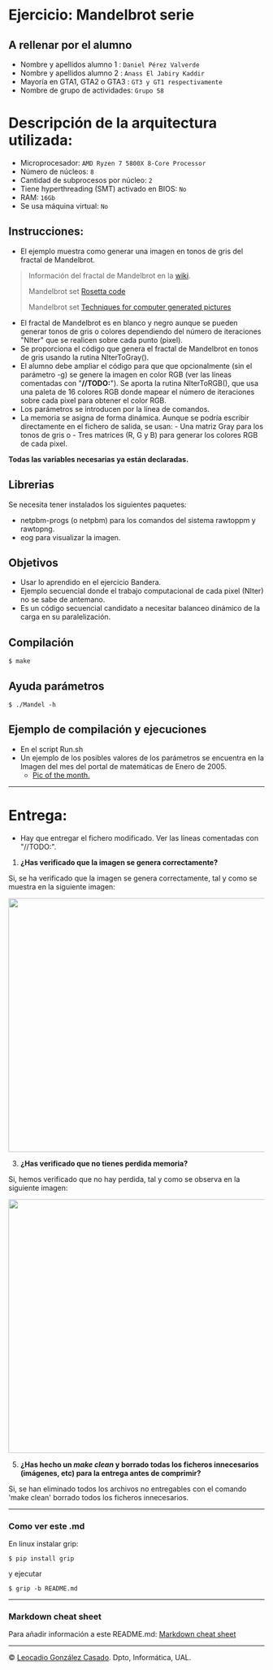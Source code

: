 # Ejercicio: Mandelbrot serie

## A rellenar por el alumno

- Nombre y apellidos alumno 1 : `Daniel Pérez Valverde`
- Nombre y apellidos alumno 2 : `Anass El Jabiry Kaddir`
- Mayoría en GTA1, GTA2 o GTA3 : `GT3 y GT1 respectivamente`
- Nombre de grupo de actividades: `Grupo 58`

# Descripción de la arquitectura utilizada:

- Microprocesador: `AMD Ryzen 7 5800X 8-Core Processor`
- Número de núcleos: `8`
- Cantidad de subprocesos por núcleo: `2`
- Tiene hyperthreading (SMT) activado en BIOS: `No`
- RAM: `16Gb`
- Se usa máquina virtual: `No`

## Instrucciones:

- El ejemplo muestra como generar una imagen en tonos de gris del fractal de Mandelbrot.

> Información del fractal de Mandelbrot en la [wiki](https://es.wikipedia.org/wiki/Conjunto_de_Mandelbrot).
>
> Mandelbrot set [Rosetta code](https://rosettacode.org/wiki/Mandelbrot_set#C)
>
> Mandelbrot set [Techniques for computer generated pictures](https://www.math.univ-toulouse.fr/~cheritat/wiki-draw/index.php/Mandelbrot_set)

- El fractal de Mandelbrot es en blanco y negro aunque se pueden generar tonos de gris o colores dependiendo del número de iteraciones "NIter" que se realicen sobre cada punto (pixel).
- Se proporciona el código que genera el fractal de Mandelbrot en tonos de gris usando la rutina NIterToGray().
- El alumno debe ampliar el código para que que opcionalmente (sin el parámetro -g) se genere la imagen en color RGB (ver las líneas comentadas con "**//TODO:**"). Se aporta la rutina NIterToRGB(), que usa una paleta de 16 colores RGB donde mapear el número de iteraciones sobre cada pixel para obtener el color RGB.
- Los parámetros se introducen por la línea de comandos.
- La memoria se asigna de forma dinámica.
  Aunque se podría escribir directamente en el fichero de salida, se usan: - Una matriz Gray para los tonos de gris o - Tres matrices (R, G y B) para generar los colores RGB de cada pixel.

**Todas las variables necesarias ya están declaradas.**

## Librerias

Se necesita tener instalados los siguientes paquetes:

- netpbm-progs (o netpbm) para los comandos del sistema rawtoppm y rawtopng.
- eog para visualizar la imagen.

## Objetivos

- Usar lo aprendido en el ejercicio Bandera.
- Ejemplo secuencial donde el trabajo computacional de cada pixel (NIter) no se sabe de antemano.
- Es un código secuencial candidato a necesitar balanceo dinámico de la carga en su paralelización.

## Compilación

```console
$ make
```

## Ayuda parámetros

```console
$ ./Mandel -h
```

## Ejemplo de compilación y ejecuciones

- En el script Run.sh
- Un ejemplo de los posibles valores de los parámetros se encuentra en la Imagen del mes del portal de matemáticas de Enero de 2005.
  - [Pic of the month.](https://en.wikipedia.org/wiki/File:Mandelpart2.jpg)

---

# Entrega:

- Hay que entregar el fichero modificado. Ver las líneas comentadas con "//TODO:".

1. **¿Has verificado que la imagen se genera correctamente?**

Si, se ha verificado que la imagen se genera correctamente, tal y como se muestra en la siguiente imagen:

<img src="https://github.com/dpv927/multiprocesadores/blob/main/Mandel/Image.png?raw=true" height="500" width="1000">


3. **¿Has verificado que no tienes perdida memoria?**

Si, hemos verificado que no hay perdida, tal y como se observa en la siguiente imagen:

<img src="https://github.com/dpv927/multiprocesadores/blob/main/Mandel/nomemloss.png?raw=true" height="500" width="1000">

5. **¿Has hecho un _make clean_ y borrado todas los ficheros innecesarios (imágenes, etc) para la entrega antes de comprimir?**

Si, se han eliminado todos los archivos no entregables con el comando 'make clean' borrado todos los ficheros innecesarios.

---

### Como ver este .md

En linux instalar grip:

```console
$ pip install grip
```

y ejecutar

```console
$ grip -b README.md
```

---

### Markdown cheat sheet

Para añadir información a este README.md:
[Markdown cheat sheet](https://www.markdownguide.org/cheat-sheet/)

---

&copy; [Leocadio González Casado](https://sites.google.com/ual.es/leo). Dpto, Informática, UAL.
